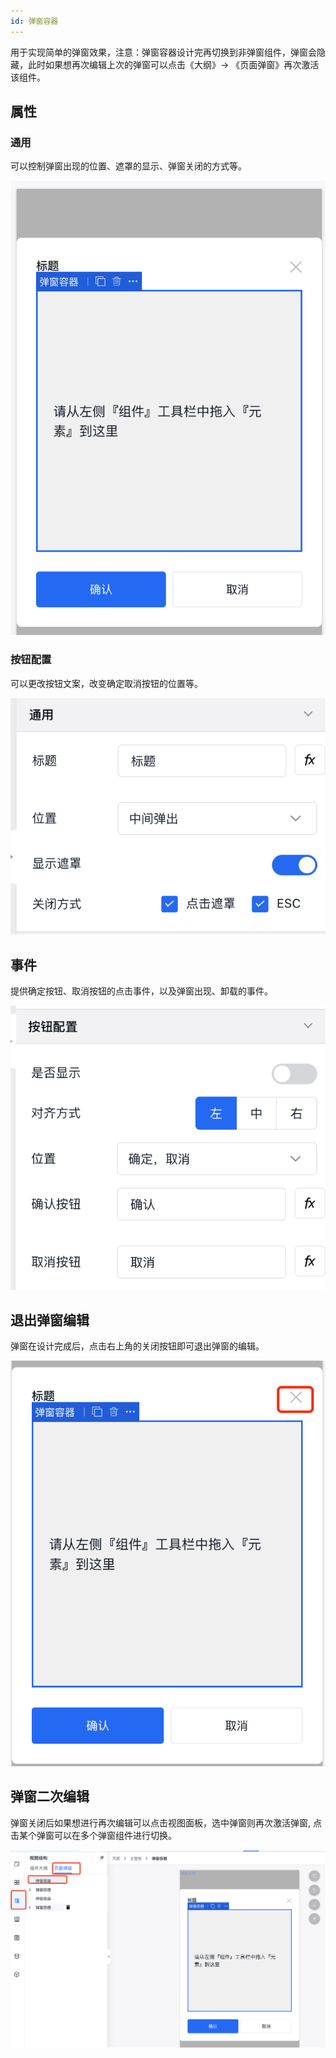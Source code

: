 ```yaml
---
id: 弹窗容器
---
```


用于实现简单的弹窗效果，注意：弹窗容器设计完再切换到非弹窗组件，弹窗会隐藏，此时如果想再次编辑上次的弹窗可以点击《大纲》-> 《页面弹窗》再次激活该组件。

## 属性

### 通用

可以控制弹窗出现的位置、遮罩的显示、弹窗关闭的方式等。

![image.png](/img/移动应用/组件/modal-section-1.png)

### 按钮配置

可以更改按钮文案，改变确定取消按钮的位置等。

![image.png](/img/移动应用/组件/modal-section-2.png)


## 事件

提供确定按钮、取消按钮的点击事件，以及弹窗出现、卸载的事件。

![image.png](/img/移动应用/组件/modal-section-3.png)



## 退出弹窗编辑

弹窗在设计完成后，点击右上角的关闭按钮即可退出弹窗的编辑。

![image.png](/img/移动应用/组件/modal-section-5.png)

## 弹窗二次编辑

弹窗关闭后如果想进行再次编辑可以点击视图面板，选中弹窗则再次激活弹窗, 点击某个弹窗可以在多个弹窗组件进行切换。

![image.png](/img/移动应用/组件/modal-section-6.png)



